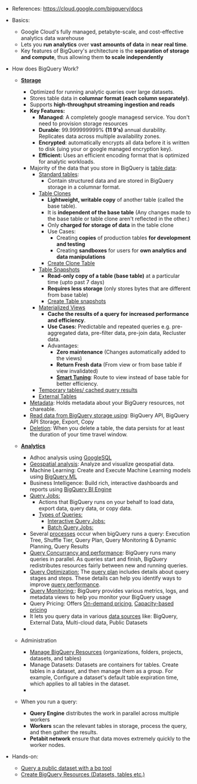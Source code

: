 - References: https://cloud.google.com/bigquery/docs

- Basics:
  - Google Cloud's fully managed, petabyte-scale, and cost-effective analytics data warehouse
  - Lets you **run analytics** over **vast amounts of data** in **near real time**.
  - Key features of BigQuery's architecture is the **separation of storage and compute**, thus allowing them **to scale independently** 

- How does BigQuery Work?
  - **[Storage](https://cloud.google.com/bigquery/docs/storage_overview)**
    - Optimized for running analytic queries over large datasets.
    - Stores table data in **columnar format (each column separately)**.
    - Supports **high-throughput streaming ingestion and reads**
    - **Key Features:**
      - **Managed**: A completely google managesd service. You don't need to provision storage resources
      - **Durable**: 99.999999999% **(11 9's)** annual durability. Replicates data across multiple availability zones.
      - **Encrypted**: automatically encrypts all data before it is written to disk (uing your or google managed encryption key).
      - **Efficient:** Uses an efficient encoding format that is optimized for analytic workloads.
    - Majority of the data that you store in BigQuery is [table data](https://cloud.google.com/bigquery/docs/storage_overview#table_data):
      - [Standard tables](https://cloud.google.com/bigquery/docs/tables-intro#standard_tables):
        - Contain structured data and are stored in BigQuery storage in a columnar format.  
      - [Table Clones](https://cloud.google.com/bigquery/docs/table-clones-intro)
        - **Lightweight, writable copy** of another table (called the base table).
        - It is **independent of the base table** (Any changes made to the base table or table clone aren't reflected in the other.)
        - Only **charged for storage of data** in the table clone
        - Use Cases:
          - Creating **copies** of production tables **for development and testing**
          - Creating **sandboxes** for users for **own analytics and data manipulations**
        - [Create Clone Table](https://cloud.google.com/bigquery/docs/table-clones-create#bq) 
      - [Table Snapshots](https://cloud.google.com/bigquery/docs/table-snapshots-intro)
        - **Read-only copy of a table (base table)** at a particular time (upto past 7 days)
        - **Requires less storage** (only stores bytes that are different from base table)
        - [Create Table snapshots](https://cloud.google.com/bigquery/docs/table-snapshots-create)
      - [Materialized Views](https://cloud.google.com/bigquery/docs/materialized-views-intro)
        - **Cache the results of a query for increased performance and efficiency**.
        - **Use Cases:** Predictable and repeated queries e.g. pre-aggregated data, pre-filter data, pre-join data, Recluster data. 
        - Advantages:
          - **Zero maintenance** (Changes automatically added to the views)
          - **Return Fresh data** (From view or from base table if view invalidated)
          - **[Smart Tuning](https://cloud.google.com/bigquery/docs/materialized-views-use#smart_tuning)**: Route to view instead of base table for better efficiency. 
      - [Temporary tables/ cached query results](https://cloud.google.com/bigquery/docs/cached-results)
      - [External Tables](https://cloud.google.com/bigquery/docs/external-tables)
    - [Metadata](https://cloud.google.com/bigquery/docs/storage_overview#metadata): Holds metadata about your BigQuery resources, not chareable.
    - [Read data from BigQuery storage using](https://cloud.google.com/bigquery/docs/storage_overview#reading_data): BigQuery API, BigQuery API Storage, Export, Copy
    - [Deletion](https://cloud.google.com/bigquery/docs/storage_overview#deletion): When you delete a table, the data persists for at least the duration of your time travel window.  

  - **[Analytics](https://cloud.google.com/bigquery/docs/query-overview)**
    - Adhoc analysis using [GoogleSQL](https://cloud.google.com/bigquery/docs/reference/standard-sql/migrating-from-legacy-sql)
    - [Geospatial analysis](https://cloud.google.com/bigquery/docs/geospatial-intro): Analyze and visualize geospatial data.
    - Machine Learning: Create and Execute Machine Learning models using [BigQuery ML](https://cloud.google.com/bigquery/docs/bqml-introduction)
    - Business Intelligence: Build rich, interactive dashboards and reports using [BigQuery BI Engine](https://cloud.google.com/bigquery/docs/bi-engine-intro)
    - [Query Jobs:](https://cloud.google.com/bigquery/docs/query-overview#query_jobs)
      - Actions that BigQuery runs on your behalf to load data, export data, query data, or copy data.
      - [Types of Queries:](https://cloud.google.com/bigquery/docs/query-overview#types_of_queries)
        - [Interactive Query Jobs:](https://cloud.google.com/bigquery/docs/running-queries#queries)
        - [Batch Query Jobs:](https://cloud.google.com/bigquery/docs/running-queries#batch)
    - Several [processes](https://cloud.google.com/bigquery/docs/query-overview#query_processing) occur when bigQuery runs a query: Execution Tree, Shuffle Tier, Query Plan, Query Monitoring & Dynamic Planning, Query Results
    - [Query Concurrancy and performance](https://cloud.google.com/bigquery/docs/query-overview#query_concurrency_and_performance): BigQuery runs many queries in parallel. As queries start and finish, BigQuery redistributes resources fairly between new and running queries.
    - [Query Optimization:](https://cloud.google.com/bigquery/docs/query-overview#query_optimization) The [query plan](https://cloud.google.com/bigquery/docs/query-insights) includes details about query stages and steps. These details can help you identify ways to improve [query performance](https://cloud.google.com/bigquery/docs/best-practices-performance-overview).
    - [Query Monitoring:](https://cloud.google.com/bigquery/docs/monitoring): BigQuery provides various metrics, logs, and metadata views to help you monitor your BigQuery usage
    - Query Pricing: Offers [On-demand pricing](https://cloud.google.com/bigquery/pricing#on_demand_pricing), [Capacity-based pricing](https://cloud.google.com/bigquery/pricing#capacity_compute_analysis_pricing)        
    - It lets you query data in various [data sources](https://cloud.google.com/bigquery/docs/query-overview#data_sources) like: BigQuery, External Data, Multi-cloud data, Public Datasets
    -  

  - Administration
    - [Manage BigQuery Resources](https://cloud.google.com/bigquery/docs/resource-hierarchy) (organizations, folders, projects, datasets, and tables)
    - Manage Datasets: Datasets are containers for tables. Create tables in a dataset, and then manage them as a group. For example, Configure a dataset's default table expiration time, which applies to all tables in the dataset.
    -  

  - When you run a query:
    - **Query Engine** distributes the work in parallel across multiple workers
    - **Workers** scan the relevant tables in storage, process the query, and then gather the results.
    - **Petabit network** ensure that data moves extremely quickly to the worker nodes.  


- Hands-on:
  - [Query a public dataset with a bq tool](https://github.com/Ajit1279/GCP_Learning/tree/main/20240316_BigDataAnalytics/240420_BigQuery/240425_PublicDataset)
  - [Create BigQuery Resources (Datasets, tables etc.)](https://github.com/Ajit1279/GCP_Learning/tree/main/20240316_BigDataAnalytics/240420_BigQuery/240427_CreateBQResources)
